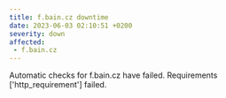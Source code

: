 ```yaml
---
title: f.bain.cz downtime
date: 2023-06-03 02:10:51 +0200
severity: down
affected:
 - f.bain.cz
---
```

Automatic checks for f.bain.cz have failed. Requirements ['http_requirement'] failed.
